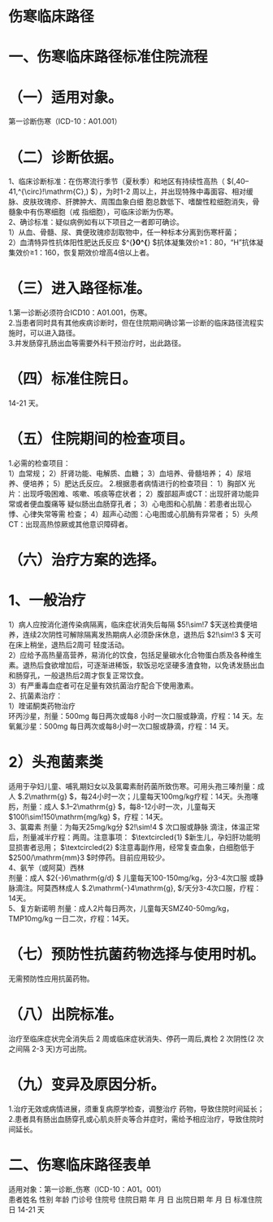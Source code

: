 # 伤寒临床路径  
# 一、伤寒临床路径标准住院流程  
# （一）适用对象。  
第一诊断伤寒（ICD-10：A01.001）  
# （二）诊断依据。  
1、临床诊断标准：在伤寒流行季节（夏秋季）和地区有持续性高热（ $(\,40–41\,^{\circ}\!\mathrm{C}\,) $），为时1-2 周以上，并出现特殊中毒面容、相对缓脉、皮肤玫瑰疹、肝脾肿大、周围血象白细 胞总数低下、嗜酸性粒细胞消失，骨髓象中有伤寒细胞（戒 指细胞），可临床诊断为伤寒。  
2、确诊标准：疑似病例如有以下项目之一者即可确诊。  
1）从血、骨髓、尿、粪便玫瑰疹刮取物中，任一种标本分离到伤寒杆菌；  
2）血清特异性抗体阳性肥达氏反应 $^{**}0^{**} $抗体凝集效价≥1：80，“H”抗体凝集效价≥1：160，恢复期效价增高4倍以上者。  
# （三）进入路径标准。  
1.第一诊断必须符合ICD10：A01.001，伤寒。  
2.当患者同时具有其他疾病诊断时，但在住院期间确诊第一诊断的临床路径流程实施时，可以进入路径。  
3.并发肠穿孔肠出血等需要外科干预治疗时，出此路径。  
# （四）标准住院日。  
14-21 天。  
# （五）住院期间的检查项目。  
1.必需的检查项目：  
1）血常规； 2）肝肾功能、电解质、血糖； 3）血培养、骨髓培养； 4）尿培养、便培养； 5）肥达氏反应。 2.根据患者病情进行的检查项目： 1）胸部X 光片：出现呼吸困难、咳嗽、咳痰等症状者； 2）腹部超声或CT：出现肝肾功能异常或者便血腹痛等 疑似肠出血肠穿孔者； 3）心电图和心肌酶：若患者出现心悸、心律失常等需 检查； 4）超声心动图：心电图或心肌酶有异常者； 5）头颅CT：出现高热惊厥或其他意识障碍者。  
# （六）治疗方案的选择。  
# 1、一般治疗  
1）病人应按消化道传染病隔离，临床症状消失后每隔 $5\!\sim\!7 $天送检粪便培养，连续2次阴性可解除隔离发热期病人必须卧床休息，退热后 $2\!\sim\!3 $ 天可在床上稍坐，退热后2周可 轻度活动。  
2）应给予高热量高营养，易消化的饮食，包括足量碳水化合物蛋白质及各种维生素。退热后食欲增加后，可逐渐进稀饭，软饭忌吃坚硬多渣食物，以免诱发肠出血和肠穿孔，一般退热后2周才恢复正常饮食。  
3）有严重毒血症者可在足量有效抗菌治疗配合下使用激素。  
2、抗菌素治疗：  
1）喹诺酮类药物治疗  
环丙沙星，剂量：500mg 每日两次或每8 小时一次口服或静滴，疗程：14 天。左氧氟沙星：500mg 每日两次或每8小时一次口服或静滴，疗程：14 天。  
# 2）头孢菌素类  
适用于孕妇儿童、哺乳期妇女以及氯霉素耐药菌所致伤寒。可用头孢三嗪剂量：成人 $.2\mathrm{g} $，每24小时一次；儿童每天100mg/kg疗程：14天。头孢噻肟，剂量：成人 $.1–2\mathrm{g} $，每8-12小时一次，儿童每天 $100\!\sim\!150\mathrm{mg/kg} $，疗程：14天。  
3、氯霉素   剂量：为每天25mg/kg分 $2\!\sim\!4 $ 次口服或静脉 滴注，体温正常后，剂量减半疗程：两周。注意事项： $\textcircled{1} $新生儿，孕妇肝功能明显损害者忌用； $\textcircled{2} $注意毒副作用，经常复查血象，白细胞低于 $2500/\mathrm{mm}3 $时停药。目前应用较少。  
4、氨苄（或阿莫）西林  
剂量：成人 $2{-}6\mathrm{g/d} $ 儿童每天100-150mg/kg，分3-4次口服 或静脉滴注。阿莫西林成人 $.2\mathrm{-}4\mathrm{g}, $/天分3-4次口服，疗程：14天。  
5、复方新诺明 剂量：成人2片每日两次，儿童每天SMZ40-50mg/kg，TMP10mg/kg 一日二次，疗程：14天。  
# （七）预防性抗菌药物选择与使用时机。  
无需预防性应用抗菌药物。  
# （八）出院标准。  
治疗至临床症状完全消失后 2 周或临床症状消失、停药一周后,粪检 2 次阴性(2 次之间隔 2-3 天)方可出院。  
# （九）变异及原因分析。  
1.治疗无效或病情进展，须重复病原学检查，调整治疗 药物，导致住院时间延长；  
2.患者具有肠出血肠穿孔或心肌炎肝炎等合并症时，需给予相应治疗，导致住院时间延长。  
# 二、伤寒临床路径表单  
适用对象：第一诊断_伤寒（ICD-10：A01。001）  
患者姓名             性别    年龄        门诊号         住院号           住院日期       年  月  日   出院日期      年  月   日  标准住院日   14-21   天  
